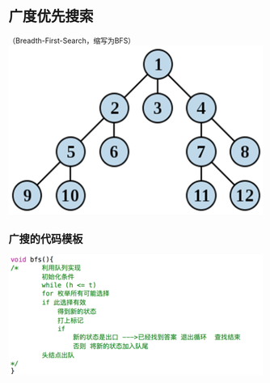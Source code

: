 # 广度优先搜索
（Breadth-First-Search，缩写为BFS）
![](_v_images/_1524491524_4906.png)
## 广搜的代码模板
![](_v_images/_1524491596_2223.png)